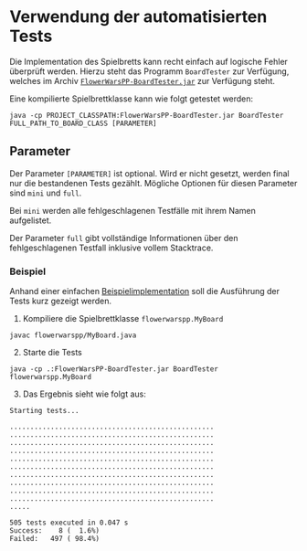 # Verwendung der automatisierten Tests
Die Implementation des Spielbretts kann recht einfach auf logische Fehler überprüft werden. Hierzu steht das Programm
`BoardTester` zur Verfügung, welches im Archiv [`FlowerWarsPP-BoardTester.jar`](../FlowerWarsPP-BoardTester.jar) zur 
Verfügung steht.

Eine kompilierte Spielbrettklasse kann wie folgt getestet werden:
```
java -cp PROJECT_CLASSPATH:FlowerWarsPP-BoardTester.jar BoardTester FULL_PATH_TO_BOARD_CLASS [PARAMETER]
```

## Parameter
Der Parameter `[PARAMETER]` ist optional. Wird er nicht gesetzt, werden final nur die bestandenen Tests gezählt.
Mögliche Optionen für diesen Parameter sind `mini` und `full`.

Bei `mini` werden alle fehlgeschlagenen Testfälle mit ihrem Namen aufgelistet.

Der Parameter `full` gibt vollständige Informationen über den fehlgeschlagenen Testfall inklusive vollem Stacktrace.

### Beispiel
Anhand einer einfachen [Beispielimplementation](../example-implementation) soll die Ausführung der Tests kurz gezeigt werden.

1. Kompiliere die Spielbrettklasse `flowerwarspp.MyBoard`
```
javac flowerwarspp/MyBoard.java
```
2. Starte die Tests
```
java -cp .:FlowerWarsPP-BoardTester.jar BoardTester flowerwarspp.MyBoard
```
3. Das Ergebnis sieht wie folgt aus:
```
Starting tests...

..................................................
..................................................
..................................................
..................................................
..................................................
..................................................
..................................................
..................................................
..................................................
..................................................
.....

505 tests executed in 0.047 s
Success:    8 (  1.6%)
Failed:   497 ( 98.4%)
```
